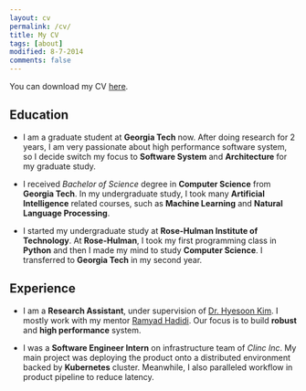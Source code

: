 ```yaml
---
layout: cv
permalink: /cv/
title: My CV
tags: [about]
modified: 8-7-2014
comments: false
---
```


You can download my CV [here](/files/cv.pdf). 

## Education
* I am a graduate student at **Georgia Tech** now. After doing research for 2 years, I am very passionate about
high performance software system, so I decide switch my focus to **Software System** and **Architecture** 
for my graduate study. 

* I received *Bachelor of Science* degree in **Computer Science** from **Georgia Tech**. In my undergraduate
study, I took many **Artificial Intelligence** related courses, such as **Machine Learning** and **Natural Language
Processing**. 

* I started my undergraduate study at __Rose-Hulman Institute of Technology__. At **Rose-Hulman**, I took my
first programming class in **Python** and then I made my mind to study **Computer Science**. I transferred to 
**Georgia Tech** in my second year.

## Experience
* I am a **Research Assistant**, under supervision of [Dr. Hyesoon Kim](https://www.cc.gatech.edu/~hyesoon/). I
mostly work with my mentor [Ramyad Hadidi](https://ramyadhadidi.github.io). Our focus is to build **robust** and 
**high performance** system. 

* I was a **Software Engineer Intern** on infrastructure team of *Clinc Inc*. My main project was deploying the 
product onto a distributed environment backed by **Kubernetes** cluster. Meanwhile, I also paralleled workflow
in product pipeline to reduce latency.
